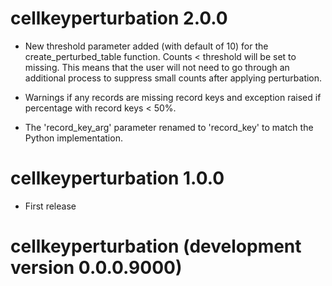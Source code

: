 
# cellkeyperturbation 2.0.0

* New threshold parameter added (with default of 10) for the create_perturbed_table function. Counts < threshold will be set to missing. This means that the user will not need to go through an additional process to suppress small counts after applying perturbation.

* Warnings if any records are missing record keys and exception raised if percentage with record keys < 50%.

* The 'record_key_arg' parameter renamed to 'record_key' to match the Python implementation.

# cellkeyperturbation 1.0.0

* First release

# cellkeyperturbation (development version 0.0.0.9000)


